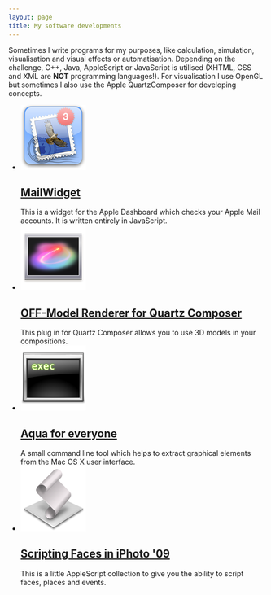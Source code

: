 ```yaml
---
layout: page
title: My software developments
---
```


Sometimes I write programs for my purposes, like calculation, simulation, visualisation and visual effects or automatisation. Depending on the challenge, C++, Java, AppleScript or JavaScript is utilised (XHTML, CSS and XML are **NOT** programming languages!). For visualisation I use OpenGL but sometimes I also use the Apple QuartzComposer for developing concepts.

<ul class="list128">
	<li>
		<span>

[![MailWidget](mailwidget/mailwidgeticon.png)](mailwidget/)
</span>
		<div>
			<h2>[MailWidget](mailwidget/)</h2>
			This is a widget for the Apple Dashboard which checks your Apple Mail accounts. It is written entirely in JavaScript.
		</div>
	</li>
	<li>
		<span>[![OFF-Model Renderer for Quartz Composer](qcplugin.png)](offmodel/)</span>
		<div>
			<h2>[OFF-Model Renderer for Quartz Composer](offmodel/)</h2>
			This plug in for Quartz Composer allows you to use 3D models in your compositions.
		</div>
	</li>
    <li>
		<span>[![Aqua for everyone](command.png)](aqua/)</span>
		<div>
			<h2>[Aqua for everyone](aqua/)</h2>
			A small command line tool which helps to extract graphical elements from the Mac OS X user interface.
		</div>
	</li>
    <li>
		<span>[![Scripting Faces in iPhoto '09](applescript.png)](iphoto09/)</span>
		<div>
			<h2>[Scripting Faces in iPhoto '09](iphoto09/)</h2>
			This is a little AppleScript collection to give you the ability to script faces, places and events.
		</div>
	</li>
</ul>
